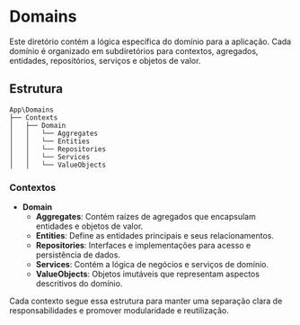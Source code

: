 # Domains

Este diretório contém a lógica específica do domínio para a aplicação. Cada domínio é organizado em subdiretórios para 
contextos, agregados, entidades, repositórios, serviços e objetos de valor.

## Estrutura

```
App\Domains
├── Contexts
│   ├── Domain
│   │   └── Aggregates
│   │   └── Entities
│   │   └── Repositories
│   │   └── Services
│   │   └── ValueObjects
```

### Contextos

- **Domain**
    - **Aggregates**: Contém raízes de agregados que encapsulam entidades e objetos de valor.
    - **Entities**: Define as entidades principais e seus relacionamentos.
    - **Repositories**: Interfaces e implementações para acesso e persistência de dados.
    - **Services**: Contém a lógica de negócios e serviços de domínio.
    - **ValueObjects**: Objetos imutáveis que representam aspectos descritivos do domínio.

Cada contexto segue essa estrutura para manter uma separação clara de responsabilidades e promover modularidade 
e reutilização.
